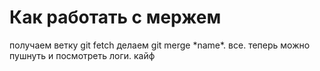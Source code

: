 <h1>Как работать с мержем</h1>
<p>получаем ветку git fetch делаем git merge *name*. все. теперь можно пушнуть и посмотреть логи. кайф</p>
